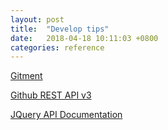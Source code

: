 ```yaml
---
layout: post
title:  "Develop tips"
date:   2018-04-18 10:11:03 +0800
categories: reference
---
```


[Gitment](https://github.com/imsun/gitment)

[Github REST API v3](https://developer.github.com/v3/)

[JQuery API Documentation](http://api.jquery.com/)
